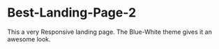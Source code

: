 # Best-Landing-Page-2
This a very Responsive landing page. The Blue-White theme gives it an awesome look.
